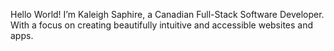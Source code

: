 Hello World! 
I’m Kaleigh Saphire, a Canadian Full-Stack Software Developer. With a focus on creating beautifully intuitive and accessible websites and apps. 


<!---
kaleighsaphire/kaleighsaphire is a ✨ special ✨ repository because its `README.md` (this file) appears on your GitHub profile.
You can click the Preview link to take a look at your changes.
--->
